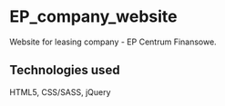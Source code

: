 # EP_company_website

Website for leasing company - EP Centrum Finansowe.

## Technologies used
HTML5, CSS/SASS, jQuery
